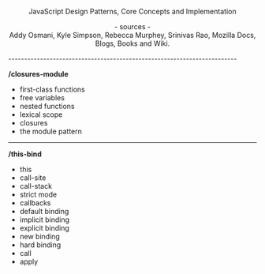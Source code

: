 <p align="center">
    JavaScript Design Patterns, Core Concepts and Implementation
</p>

<p align="center">
- sources -
<br>
Addy Osmani, Kyle Simpson, Rebecca Murphey, Srinivas Rao, 
Mozilla Docs, Blogs, Books and Wiki.
</p>
------------------------------------------------------------------------

**/closures-module**

- first-class functions
- free variables
- nested functions
- lexical scope
- closures
- the module pattern

------------------------------------------------------------------------

**/this-bind**

- this
- call-site
- call-stack
- strict mode
- callbacks
- default binding
- implicit binding
- explicit binding
- new binding
- hard binding
- call
- apply


 

